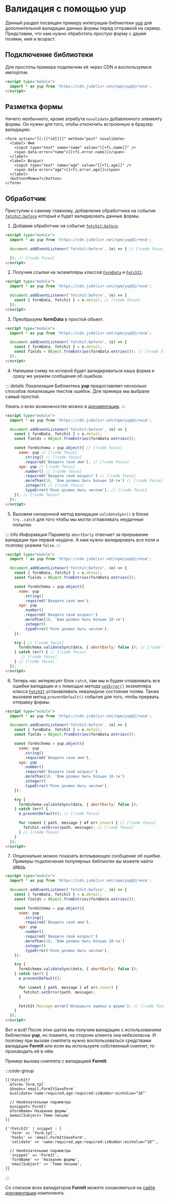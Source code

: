# Валидация с помощью yup

Данный раздел посвящен примеру интеграции библиотеки [yup](https://github.com/jquense/yup) для дополнительной валидации данных формы перед отправкой на сервер. Представим, что нам нужно обработать простую форму с двумя полями, имя и возраст.

<!--@include: ../../parts/validation.warning.md-->

## Подключение библиотеки

Для простоты примера подключим её через CDN и воспользуемся импортом.

```html
<script type="module">
  import * as yup from 'https://cdn.jsdelivr.net/npm/yup@1/+esm';
</script>
```

## Разметка формы

Ничего необычного, кроме атрибута `novalidate` добавленного элементу формы. Он нужен для того, чтобы отключить встроенную в браузер валидацию.

```modx
<form action="[[~[[*id]]]]" method="post" novalidate>
  <label> Имя
    <input type="text" name="name" value="[[+fi.name]]" />
    <span data-error="name">[[+fi.error.name]]</span>
  </label>
  <label> Возраст
    <input type="text" name="age" value="[[+fi.age]]" />
    <span data-error="age">[[+fi.error.age]]</span>
  </label>
  <button>Можно?</button>
</form>
```

## Обработчик

Приступим к самому главному, добавление обработчика на событие [`fetchit:before`](/guide/frontend/events#fetchit-before) который и будет валидировать данные формы.

1. Добавим обработчик на событие [`fetchit:before`](/guide/frontend/events#fetchit-before).

```html
<script type="module">
  import * as yup from 'https://cdn.jsdelivr.net/npm/yup@1/+esm';

  document.addEventListener('fetchit:before', (e) => { // [!code focus]

  }); // [!code focus]
</script>
```

2. Получим ссылки на экземпляры классов [`FormData`](https://developer.mozilla.org/ru/docs/Web/API/FormData) и [`FetchIt`](/guide/frontend/instance).

```html
<script type="module">
  import * as yup from 'https://cdn.jsdelivr.net/npm/yup@1/+esm';

  document.addEventListener('fetchit:before', (e) => {
    const { formData, fetchit } = e.detail; // [!code focus]
  });
</script>
```

3. Преобразуем **formData** в простой объект.

```html
<script type="module">
  import * as yup from 'https://cdn.jsdelivr.net/npm/yup@1/+esm';

  document.addEventListener('fetchit:before', (e) => {
    const { formData, fetchit } = e.detail;
    const fields = Object.fromEntries(formData.entries()); // [!code focus]
  });
</script>
```

4. Напишем схему по которой будет валидироваться наша форма и сразу же укажем сообщения об ошибках.

::: details Локализация
Библиотека **yup** предоставляет несколько способов локализации текстов ошибок. Для примера мы выбрали самый простой.

Узнать о всех возможностях можно в [документации](https://github.com/jquense/yup#error-message-customization).
:::

```html
<script type="module">
  import * as yup from 'https://cdn.jsdelivr.net/npm/yup@1/+esm';

  document.addEventListener('fetchit:before', (e) => {
    const { formData, fetchit } = e.detail;
    const fields = Object.fromEntries(formData.entries());

    const formSchema = yup.object({ // [!code focus]
      name: yup // [!code focus]
        .string() // [!code focus]
        .required('Введите своё имя'), // [!code focus]
      age: yup // [!code focus]
        .number() // [!code focus]
        .required('Введите свой возраст') // [!code focus]
        .moreThan(18, 'Вам должно быть больше 18-ти') // [!code focus]
        .integer() // [!code focus]
        .typeError('Поле должно быть числом'), // [!code focus]
    }); // [!code focus]
  });
</script>
```

5. Вызовем синхронной метод валидации `validateSync()` в блоке `try..catch` для того чтобы мы могли отлавливать неудачные попытки.

::: info Информация
Параметр `abortEarly` отвечает за прерывание валидации при первой неудаче. А нам нужно валидировать все поля и поэтому укажем `false`.
:::

```html
<script type="module">
  import * as yup from 'https://cdn.jsdelivr.net/npm/yup@1/+esm';

  document.addEventListener('fetchit:before', (e) => {
    const { formData, fetchit } = e.detail;
    const fields = Object.fromEntries(formData.entries());

    const formSchema = yup.object({
      name: yup
        .string()
        .required('Введите своё имя'),
      age: yup
        .number()
        .required('Введите свой возраст')
        .moreThan(18, 'Вам должно быть больше 18-ти')
        .integer()
        .typeError('Поле должно быть числом'),
    });

    try { // [!code focus]
      formSchema.validateSync(data, { abortEarly: false }); // [!code focus]
    } catch (err) { // [!code focus]
       // [!code focus]
    } // [!code focus]
  });
</script>
```

6. Теперь нас интересует блок `catch`, там мы и будем отлавливать все ошибки валидации и с помощью метода [`setError()`](/guide/frontend/instance#seterror) экземпляра класса [`FetchIt`](/guide/frontend/instance) устанавливать невалидное состояние полям. Также вызовем метод `preventDefault()` события для того, чтобы прервать отправку формы.

```html
<script type="module">
  import * as yup from 'https://cdn.jsdelivr.net/npm/yup@1/+esm';

  document.addEventListener('fetchit:before', (e) => {
    const { formData, fetchit } = e.detail;
    const fields = Object.fromEntries(formData.entries());

    const formSchema = yup.object({
      name: yup
        .string()
        .required('Введите своё имя'),
      age: yup
        .number()
        .required('Введите свой возраст')
        .moreThan(18, 'Вам должно быть больше 18-ти')
        .integer()
        .typeError('Поле должно быть числом'),
    });

    try {
      formSchema.validateSync(data, { abortEarly: false });
    } catch (err) {
      e.preventDefault(); // [!code focus]

      for (const { path, message } of err.inner) { // [!code focus]
        fetchit.setError(path, message); // [!code focus]
      } // [!code focus]
    }
  });
</script>
```

7. Опционально можно показать всплывающее сообщение об ошибке. Примеры подключения популярных библиотек вы можете найти [здесь](/examples/#всплывающие-сообщения).

```html
<script type="module">
  import * as yup from 'https://cdn.jsdelivr.net/npm/yup@1/+esm';

  document.addEventListener('fetchit:before', (e) => {
    const { formData, fetchit } = e.detail;
    const fields = Object.fromEntries(formData.entries());

    const formSchema = yup.object({
      name: yup
        .string()
        .required('Введите своё имя'),
      age: yup
        .number()
        .required('Введите свой возраст')
        .moreThan(18, 'Вам должно быть больше 18-ти')
        .integer()
        .typeError('Поле должно быть числом'),
    });

    try {
      formSchema.validateSync(data, { abortEarly: false });
    } catch (err) {
      e.preventDefault();

      for (const { path, message } of err.inner) {
        fetchit.setError(path, message);
      }

      FetchIt.Message.error('Исправьте ошибки в форме'); // [!code focus]
    }
  });
</script>
```

Вот и всё! После этих шагов мы получим валидацию с использованием библиотеки **yup**, но помните, на стороне клиента она небезопасна. И поэтому при вызове сниппета нужно воспользоваться средствами валидации **FormIt** или если вы используете собственный сниппет, то производить её в нём.

Пример вызова сниппета с валидацией **FormIt**:

:::code-group
```modx
[[!FetchIt?
  &form=`form.tpl`
  &hooks=`email,FormItSaveForm`
  &validate=`name:required,age:required:isNumber:minValue=^18^`

  // Необязательные параметры
  &snippet=`FormIt`
  &formName=`Название формы`
  &emailSubject=`Тема письма`
]]
```
```fenom
{'!FetchIt' | snippet : [
  'form' => 'form.tpl',
  'hooks' => 'email,FormItSaveForm',
  'validate' => 'name:required,age:required:isNumber:minValue=^18^',

  // Необязательные параметры
  'snippet' => 'FormIt',
  'formName' => 'Название формы',
  'emailSubject' => 'Тема письма',
]}
```
:::

Со списком всех валидаторов **FormIt** можете ознакомиться на [сайте документации](https://docs.modx.com/3.x/en/extras/formit/formit.validators) компонента.

